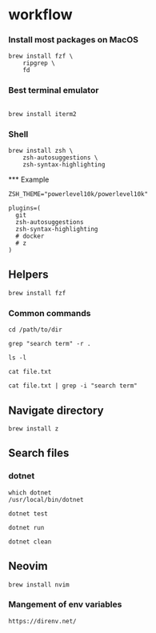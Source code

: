 # workflow

### Install most packages on MacOS

```
brew install fzf \
    ripgrep \
    fd
```


### Best terminal emulator

```

brew install iterm2
```

### Shell

```
brew install zsh \
    zsh-autosuggestions \
    zsh-syntax-highlighting
```

*** Example
```
ZSH_THEME="powerlevel10k/powerlevel10k"

plugins=(
  git
  zsh-autosuggestions
  zsh-syntax-highlighting
  # docker
  # z
)
```

## Helpers

```
brew install fzf
```

### Common commands

```
cd /path/to/dir
```

```
grep "search term" -r .
``` 

```
ls -l
```


```
cat file.txt
```


```
cat file.txt | grep -i "search term"
```



## Navigate directory

```
brew install z
```
## Search files

### dotnet 

```
which dotnet
/usr/local/bin/dotnet
```


```
dotnet test 
```

```
dotnet run
```

```
dotnet clean
```






## Neovim

```
brew install nvim
```

### Mangement of env variables 

```
https://direnv.net/
```
